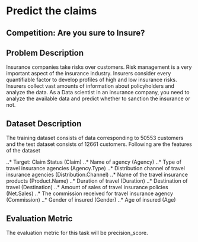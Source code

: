 # Predict the claims
## Competition: Are you sure to Insure?


## Problem Description
Insurance companies take risks over customers. Risk management is a very important aspect of the insurance industry. Insurers consider every quantifiable factor to develop profiles of high and low insurance risks. Insurers collect vast amounts of information about policyholders and analyze the data.
As a Data scientist in an insurance company, you need to analyze the available data and predict whether to sanction the insurance or not.

## Dataset Description
The training dataset consists of data corresponding to 50553 customers and the test dataset consists of 12661 customers. Following are the features of the dataset

..* Target: Claim Status (Claim)
..* Name of agency (Agency)
..* Type of travel insurance agencies (Agency.Type)
..* Distribution channel of travel insurance agencies (Distribution.Channel)
..* Name of the travel insurance products (Product.Name)
..* Duration of travel (Duration)
..* Destination of travel (Destination)
..* Amount of sales of travel insurance policies (Net.Sales)
..* The commission received for travel insurance agency (Commission)
..* Gender of insured (Gender)
..* Age of insured (Age)

## Evaluation Metric
The evaluation metric for this task will be precision_score. 
